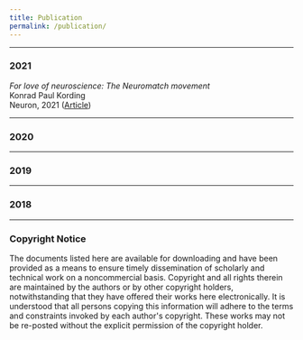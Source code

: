 ```yaml
---
title: Publication
permalink: /publication/
---
```


<hr>

### 2021

_For love of neuroscience: The Neuromatch movement_<br>
Konrad Paul Kording<br>
Neuron, 2021 ([Article](https://scholar.google.com/citations?view_op=view_citation&hl=en&user=MiFqJGcAAAAJ&sortby=pubdate&citation_for_view=MiFqJGcAAAAJ:xu-w60CxnpAC))

<hr>

### 2020

<hr>

### 2019

<hr>

### 2018



<hr>

### Copyright Notice

The documents listed here are available for downloading and have been provided as a means to ensure timely dissemination of scholarly and technical work on a noncommercial basis. Copyright and all rights therein are maintained by the authors or by other copyright holders, notwithstanding that they have offered their works here electronically. It is understood that all persons copying this information will adhere to the terms and constraints invoked by each author's copyright. These works may not be re-posted without the explicit permission of the copyright holder.
